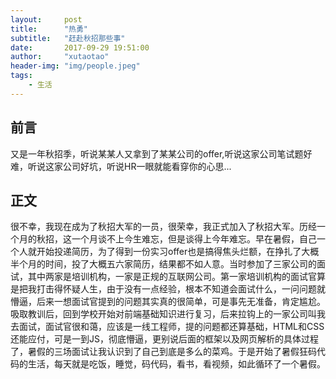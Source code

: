 ```yaml
---
layout:     post
title:      "热勇"
subtitle:   "赶赴秋招那些事"
date:       2017-09-29 19:51:00
author:     "xutaotao"
header-img: "img/people.jpeg"
tags:
    - 生活
---
```


## 前言

又是一年秋招季，听说某某人又拿到了某某公司的offer,听说这家公司笔试题好难，听说这家公司好坑，听说HR一眼就能看穿你的心思...

## 正文

很不幸，我现在成为了秋招大军的一员，很荣幸，我正式加入了秋招大军。历经一个月的秋招，这一个月谈不上今生难忘，但是谈得上今年难忘。早在暑假，自己一个人就开始投递简历，为了得到一份实习offer也是搞得焦头烂额，在挣扎了大概半个月的时间，投了大概五六家简历，结果都不如人意。当时参加了三家公司的面试，其中两家是培训机构，一家是正规的互联网公司。第一家培训机构的面试官算是把我打击得怀疑人生，由于没有一点经验，根本不知道会面试什么，一问问题就懵逼，后来一想面试官提到的问题其实真的很简单，可是事先无准备，肯定尴尬。吸取教训后，回到学校开始对前端基础知识进行复习，后来拉钩上的一家公司叫我去面试，面试官很和蔼，应该是一线工程师，提的问题都还算基础，HTML和CSS还能应付，可是一到JS，彻底懵逼，更别说后面的框架以及网页解析的具体过程了，暑假的三场面试让我认识到了自己到底是多么的菜鸡。于是开始了暑假狂码代码的生活，每天就是吃饭，睡觉，码代码，看书，看视频，如此循环了一个暑假。